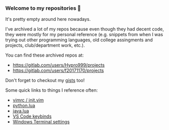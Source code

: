 ### Welcome to my repositories 👋

It's pretty empty around here nowadays.

I've archived a lot of my repos because even though they had decent code, they were
mostly for my personal reference (e.g. snippets from when I was trying out other
programming languages, old college assingments and projects, club/department work,
etc.).

You can find these archived repos at:
  - https://gitlab.com/users/Hypro999/projects
  - https://gitlab.com/users/f20171170/projects

Don't forget to checkout my [gists](https://gist.github.com/Hypro999) too!

Some quick links to things I reference often:
  - [vimrc / init.vim](https://gist.github.com/Hypro999/6220031ddeda6c42cf239c08f96066b4)
  - [python.lua](https://gist.github.com/Hypro999/fb9add248e057185f793768aa6b4ab21)
  - [java.lua](https://gist.github.com/Hypro999/1bb273e3fd638d42eb05e0351285109b)
  - [VS Code keybinds](https://gist.github.com/Hypro999/899e5b9e7952224153a34f2b03127e59)
  - [Windows Terminal settings](https://gist.github.com/Hypro999/e10bd9a359fdfc417bb519130352598d)
